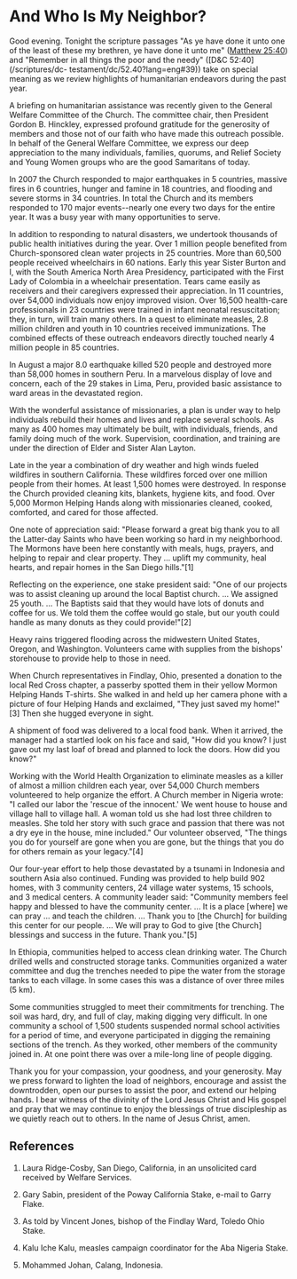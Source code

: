 # And Who Is My Neighbor?

Good evening. Tonight the scripture passages "As ye have done it unto one of
the least of these my brethren, ye have done it unto me" ([Matthew
25:40](/scriptures/nt/matt/25.40?lang=eng#39)) and "Remember in all things the
poor and the needy" ([D&amp;C 52:40](/scriptures/dc-
testament/dc/52.40?lang=eng#39)) take on special meaning as we review
highlights of humanitarian endeavors during the past year.

A briefing on humanitarian assistance was recently given to the General
Welfare Committee of the Church. The committee chair, then President Gordon B.
Hinckley, expressed profound gratitude for the generosity of members and those
not of our faith who have made this outreach possible. In behalf of the
General Welfare Committee, we express our deep appreciation to the many
individuals, families, quorums, and Relief Society and Young Women groups who
are the good Samaritans of today.

In 2007 the Church responded to major earthquakes in 5 countries, massive
fires in 6 countries, hunger and famine in 18 countries, and flooding and
severe storms in 34 countries. In total the Church and its members responded
to 170 major events--nearly one every two days for the entire year. It was a
busy year with many opportunities to serve.

In addition to responding to natural disasters, we undertook thousands of
public health initiatives during the year. Over 1 million people benefited
from Church-sponsored clean water projects in 25 countries. More than 60,500
people received wheelchairs in 60 nations. Early this year Sister Burton and
I, with the South America North Area Presidency, participated with the First
Lady of Colombia in a wheelchair presentation. Tears came easily as receivers
and their caregivers expressed their appreciation. In 11 countries, over
54,000 individuals now enjoy improved vision. Over 16,500 health-care
professionals in 23 countries were trained in infant neonatal resuscitation;
they, in turn, will train many others. In a quest to eliminate measles, 2.8
million children and youth in 10 countries received immunizations. The
combined effects of these outreach endeavors directly touched nearly 4 million
people in 85 countries.

In August a major 8.0 earthquake killed 520 people and destroyed more than
58,000 homes in southern Peru. In a marvelous display of love and concern,
each of the 29 stakes in Lima, Peru, provided basic assistance to ward areas
in the devastated region.

With the wonderful assistance of missionaries, a plan is under way to help
individuals rebuild their homes and lives and replace several schools. As many
as 400 homes may ultimately be built, with individuals, friends, and family
doing much of the work. Supervision, coordination, and training are under the
direction of Elder and Sister Alan Layton.

Late in the year a combination of dry weather and high winds fueled wildfires
in southern California. These wildfires forced over one million people from
their homes. At least 1,500 homes were destroyed. In response the Church
provided cleaning kits, blankets, hygiene kits, and food. Over 5,000 Mormon
Helping Hands along with missionaries cleaned, cooked, comforted, and cared
for those affected.

One note of appreciation said: "Please forward a great big thank you to all
the Latter-day Saints who have been working so hard in my neighborhood. The
Mormons have been here constantly with meals, hugs, prayers, and helping to
repair and clear property. They ... uplift my community, heal hearts, and repair
homes in the San Diego hills."[1]

Reflecting on the experience, one stake president said: "One of our projects
was to assist cleaning up around the local Baptist church. ... We assigned 25
youth. ... The Baptists said that they would have lots of donuts and coffee for
us. We told them the coffee would go stale, but our youth could handle as many
donuts as they could provide!"[2]

Heavy rains triggered flooding across the midwestern United States, Oregon,
and Washington. Volunteers came with supplies from the bishops' storehouse to
provide help to those in need.

When Church representatives in Findlay, Ohio, presented a donation to the
local Red Cross chapter, a passerby spotted them in their yellow Mormon
Helping Hands T-shirts. She walked in and held up her camera phone with a
picture of four Helping Hands and exclaimed, "They just saved my home!"[3]
Then she hugged everyone in sight.

A shipment of food was delivered to a local food bank. When it arrived, the
manager had a startled look on his face and said, "How did you know? I just
gave out my last loaf of bread and planned to lock the doors. How did you
know?"

Working with the World Health Organization to eliminate measles as a killer of
almost a million children each year, over 54,000 Church members volunteered to
help organize the effort. A Church member in Nigeria wrote: "I called our
labor the 'rescue of the innocent.' We went house to house and village hall to
village hall. A woman told us she had lost three children to measles. She told
her story with such grace and passion that there was not a dry eye in the
house, mine included." Our volunteer observed, "The things you do for yourself
are gone when you are gone, but the things that you do for others remain as
your legacy."[4]

Our four-year effort to help those devastated by a tsunami in Indonesia and
southern Asia also continued. Funding was provided to help build 902 homes,
with 3 community centers, 24 village water systems, 15 schools, and 3 medical
centers. A community leader said: "Community members feel happy and blessed to
have the community center. ... It is a place [where] we can pray ... and teach the
children. ... Thank you to [the Church] for building this center for our people.
... We will pray to God to give [the Church] blessings and success in the
future. Thank you."[5]

In Ethiopia, communities helped to access clean drinking water. The Church
drilled wells and constructed storage tanks. Communities organized a water
committee and dug the trenches needed to pipe the water from the storage tanks
to each village. In some cases this was a distance of over three miles (5 km).

Some communities struggled to meet their commitments for trenching. The soil
was hard, dry, and full of clay, making digging very difficult. In one
community a school of 1,500 students suspended normal school activities for a
period of time, and everyone participated in digging the remaining sections of
the trench. As they worked, other members of the community joined in. At one
point there was over a mile-long line of people digging.

Thank you for your compassion, your goodness, and your generosity. May we
press forward to lighten the load of neighbors, encourage and assist the
downtrodden, open our purses to assist the poor, and extend our helping hands.
I bear witness of the divinity of the Lord Jesus Christ and His gospel and
pray that we may continue to enjoy the blessings of true discipleship as we
quietly reach out to others. In the name of Jesus Christ, amen.

## References

  1. Laura Ridge-Cosby, San Diego, California, in an unsolicited card received by Welfare Services.

  2. Gary Sabin, president of the Poway California Stake, e-mail to Garry Flake.

  3. As told by Vincent Jones, bishop of the Findlay Ward, Toledo Ohio Stake.

  4. Kalu Iche Kalu, measles campaign coordinator for the Aba Nigeria Stake.

  5. Mohammed Johan, Calang, Indonesia.

